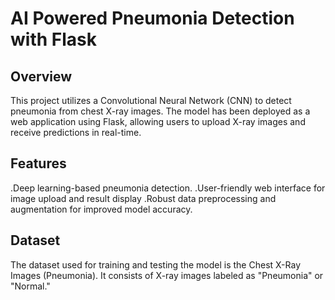 # AI Powered Pneumonia Detection with Flask
## Overview

This project utilizes a Convolutional Neural Network (CNN) to detect pneumonia from chest X-ray images. The model has been deployed as a web application using Flask, allowing users to upload X-ray images and receive predictions in real-time.

## Features

.Deep learning-based pneumonia detection.
.User-friendly web interface for image upload and result display
.Robust data preprocessing and augmentation for improved model accuracy.

## Dataset

The dataset used for training and testing the model is the Chest X-Ray Images (Pneumonia). It consists of X-ray images labeled as "Pneumonia" or "Normal."





